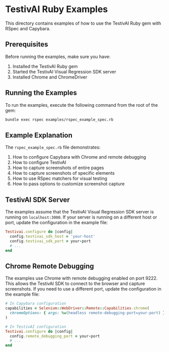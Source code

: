 # TestivAI Ruby Examples

This directory contains examples of how to use the TestivAI Ruby gem with RSpec and Capybara.

## Prerequisites

Before running the examples, make sure you have:

1. Installed the TestivAI Ruby gem
2. Started the TestivAI Visual Regression SDK server
3. Installed Chrome and ChromeDriver

## Running the Examples

To run the examples, execute the following command from the root of the gem:

```bash
bundle exec rspec examples/rspec_example_spec.rb
```

## Example Explanation

The `rspec_example_spec.rb` file demonstrates:

1. How to configure Capybara with Chrome and remote debugging
2. How to configure TestivAI
3. How to capture screenshots of entire pages
4. How to capture screenshots of specific elements
5. How to use RSpec matchers for visual testing
6. How to pass options to customize screenshot capture

## TestivAI SDK Server

The examples assume that the TestivAI Visual Regression SDK server is running on `localhost:3000`. If your server is running on a different host or port, update the configuration in the example file:

```ruby
Testivai.configure do |config|
  config.testivai_sdk_host = 'your-host'
  config.testivai_sdk_port = your-port
  # ...
end
```

## Chrome Remote Debugging

The examples use Chrome with remote debugging enabled on port 9222. This allows the TestivAI SDK to connect to the browser and capture screenshots. If you need to use a different port, update the configuration in the example file:

```ruby
# In Capybara configuration
capabilities = Selenium::WebDriver::Remote::Capabilities.chrome(
  chromeOptions: { args: %w(headless remote-debugging-port=your-port) }
)

# In TestivAI configuration
Testivai.configure do |config|
  config.remote_debugging_port = your-port
  # ...
end
